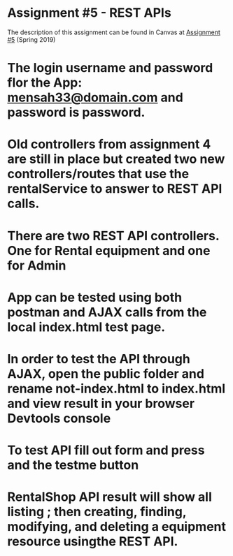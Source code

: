 # Assignment #5 - REST APIs

The description of this assignment can be found in Canvas at [Assignment #5](https://canvas.harvard.edu/courses/54354/assignments/249114) (Spring 2019)

 # The login username and password flor the App: mensah33@domain.com and password is password.

 # Old controllers from assignment 4 are still in place but created two new controllers/routes that use  the rentalService to answer to REST API calls.

# There are two REST API controllers. One for Rental equipment and one for Admin

# App can be tested using both postman and AJAX calls from the local index.html test page.

# In order to test the API through AJAX, open the public folder and rename not-index.html to index.html and view result in your browser Devtools console 

# To test API fill out form and press and the testme button

# RentalShop API result will show all listing ; then creating, finding, modifying, and deleting a equipment resource usingthe REST API.


